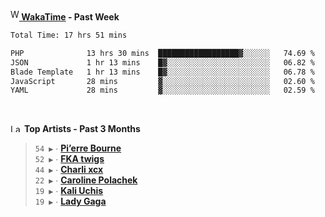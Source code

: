 <img src="https://github.com/dxnter/dxnter/assets/17434202/67b21fa4-d36d-46f9-9dec-f23d976b00ef" alt="WakaTime Logo" width="14" height="18"/><a href="https://wakatime.com/@dxnter" target="_blank"><strong> WakaTime</strong></a><strong> - Past Week</strong>

<!--START_SECTION:waka-->

```txt
Total Time: 17 hrs 51 mins

PHP              13 hrs 30 mins  ██████████████████▓░░░░░░   74.69 %
JSON             1 hr 13 mins    █▓░░░░░░░░░░░░░░░░░░░░░░░   06.82 %
Blade Template   1 hr 13 mins    █▓░░░░░░░░░░░░░░░░░░░░░░░   06.78 %
JavaScript       28 mins         ▓░░░░░░░░░░░░░░░░░░░░░░░░   02.60 %
YAML             28 mins         ▓░░░░░░░░░░░░░░░░░░░░░░░░   02.59 %
```

<!--END_SECTION:waka-->

<br/>

<!--START_LASTFM_ARTISTS:{"period": "3month", "rows": 6}-->
<a href="https://last.fm" target="_blank"><img src="https://user-images.githubusercontent.com/17434202/215290617-e793598d-d7c9-428f-9975-156db1ba89cc.svg" alt="Last.fm Logo" width="18" height="13"/></a> **Top Artists - Past 3 Months**

> `54 ▶️` ∙ **[Pi’erre Bourne](https://www.last.fm/music/Pi%E2%80%99erre+Bourne)**<br/>
> `52 ▶️` ∙ **[FKA twigs](https://www.last.fm/music/FKA+twigs)**<br/>
> `44 ▶️` ∙ **[Charli xcx](https://www.last.fm/music/Charli+xcx)**<br/>
> `22 ▶️` ∙ **[Caroline Polachek](https://www.last.fm/music/Caroline+Polachek)**<br/>
> `19 ▶️` ∙ **[Kali Uchis](https://www.last.fm/music/Kali+Uchis)**<br/>
> `19 ▶️` ∙ **[Lady Gaga](https://www.last.fm/music/Lady+Gaga)**<br/>
<!--END_LASTFM_ARTISTS-->
